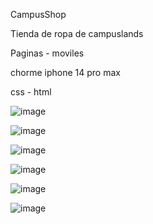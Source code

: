 CampusShop

Tienda de ropa de campuslands

Paginas - moviles

chorme
iphone 14 pro max


css - html


![image](https://github.com/EduarChanaga/Filtro_HTML_ChanagaEduar/assets/156428456/066c71e2-9d8b-4b17-a394-86bfe2b5ffca)

![image](https://github.com/EduarChanaga/Filtro_HTML_ChanagaEduar/assets/156428456/a3411f8b-7a54-4db3-aaa3-06afc43b924c)

![image](https://github.com/EduarChanaga/Filtro_HTML_ChanagaEduar/assets/156428456/31fad417-b697-4353-9877-037899ee7a41)


![image](https://github.com/EduarChanaga/Filtro_HTML_ChanagaEduar/assets/156428456/a97ea9b0-762e-438c-a996-3f1d901d0167)


![image](https://github.com/EduarChanaga/Filtro_HTML_ChanagaEduar/assets/156428456/50366975-9ec5-4db6-8922-ebb9d590213b)


![image](https://github.com/EduarChanaga/Filtro_HTML_ChanagaEduar/assets/156428456/d4dee868-bc7a-46df-b4fb-af28fed618e1)


